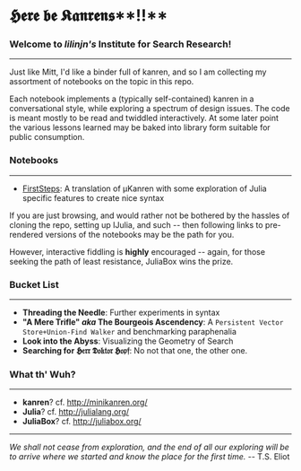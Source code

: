 # 𝕳𝖊𝖗𝖊 𝖇𝖊 𝕶𝖆𝖓𝖗𝖊𝖓𝖘**‼**

### Welcome to *lilinjn's* Institute for Search Research!
-----------------------------------------------------------
Just like Mitt, I'd like a binder full of kanren, and so I am collecting my assortment of notebooks on the topic in this repo. 

Each notebook implements a (typically self-contained) kanren in a conversational style, while exploring a spectrum of design issues.  The code is meant mostly to be read and twiddled interactively.  At some later point the various lessons learned may be baked into library form suitable for public consumption. 

### Notebooks
--------------------------

* [FirstSteps]: A translation of µKanren with some exploration of Julia specific features to create nice syntax

[FirstSteps]:http://nbviewer.ipython.org/github/lilinjn/lilKanren/blob/master/FirstSteps.ipynb  

If you are just browsing, and would rather not be bothered by the hassles of cloning the repo, setting up IJulia, and such -- then following links to pre-rendered versions of the notebooks may be the path for you.

However, interactive fiddling is **highly** encouraged -- again, for those seeking the path of least resistance, JuliaBox wins the prize.

### Bucket List
--------------------------
* **Threading the Needle**: Further experiments in syntax
* **"A Mere Trifle" *aka* The Bourgeois Ascendency**: A `Persistent Vector Store+Union-Find Walker` and benchmarking paraphenalia
* **Look into the Abyss**: Visualizing the Geometry of Search
* **Searching for 𝕳𝔢𝔯𝔯 𝕯𝔬𝔨𝔱𝔬𝔯 𝕳𝔬𝔭𝔣**: No not that one, the other one.  


### What th' Wuh?
-------------------------
* **kanren**? cf. http://minikanren.org/
* **Julia**? cf. http://julialang.org/
* **JuliaBox**? cf. http://juliabox.org/

-------------------------

*We shall not cease from exploration, and the end of all our exploring will be to arrive where we started and know the place for the first time.* -- T.S. Eliot

